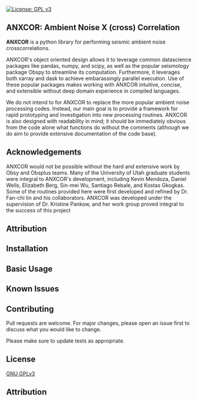 [![License: GPL v3](https://img.shields.io/badge/License-GPLv3-blue.svg)](https://www.gnu.org/licenses/gpl-3.0)

## ANXCOR: Ambient Noise X (cross) Correlation

**ANXCOR** is a python library for performing seismic ambient noise crosscorrelations.


ANXCOR's object oriented design allows it to leverage common datascience packages like pandas, numpy, and scipy, as well as the popular seismology package Obspy to streamline its computation. Furthermore, it leverages both xarray and dask to achieve embarassingly parallel execution. Use of these popular packages makes working with ANXCOR intuitive, concise, and extensible without deep domain experience in compiled languages.

We do not intend to for ANXCOR to replace the more popular ambient noise processing codes. Instead, our main goal is to provide a framework for rapid prototyping and investigation into new processing routines. ANXCOR is also designed with readability in mind; it should be immediately obvious from the code alone what functions do without the comments (although we do aim to provide extensive documentation of the code base). 


## Acknowledgements

ANXCOR would not be possible without the hard and extensive work by Obsy and Obsplus teams. Many of the University of Utah graduate students were integral to ANXCOR's development, including Kevin Mendoza, Daniel Wells, Elizabeth Berg, Sin-mei Wu, Santiago Rebale, and Kostas Gkogkas. Some of the routines provided here were first developed and refined by Dr. Fan-chi lin and his collaborators. ANXCOR was developed under the supervision of Dr. Kristine Pankow, and her work group proved integral to the success of this project

## Attribution

## Installation


## Basic Usage

 

## Known Issues


## Contributing
Pull requests are welcome. For major changes, please open an issue first to discuss what you would like to change.

Please make sure to update tests as appropriate.

## License
[GNU GPLv3](https://choosealicense.com/licenses/gpl-3.0/)

## Attribution


